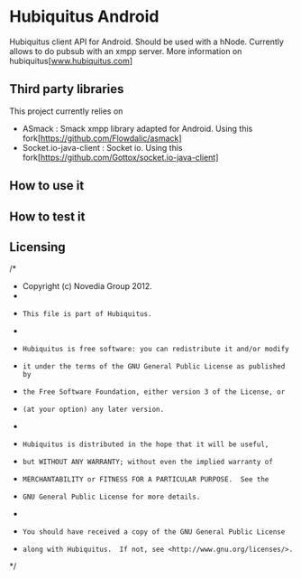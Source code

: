 # Hubiquitus Android
Hubiquitus client API for Android. Should be used with a hNode.
Currently allows to do pubsub with an xmpp server. More information on hubiquitus[www.hubiquitus.com]

## Third party libraries
This project currently relies on
* ASmack : Smack xmpp library adapted for Android. Using this fork[https://github.com/Flowdalic/asmack] 
* Socket.io-java-client : Socket io. Using this fork[https://github.com/Gottox/socket.io-java-client]

## How to use it

## How to test it

## Licensing
/*
 * Copyright (c) Novedia Group 2012.
 *
 *     This file is part of Hubiquitus.
 *
 *     Hubiquitus is free software: you can redistribute it and/or modify
 *     it under the terms of the GNU General Public License as published by
 *     the Free Software Foundation, either version 3 of the License, or
 *     (at your option) any later version.
 *
 *     Hubiquitus is distributed in the hope that it will be useful,
 *     but WITHOUT ANY WARRANTY; without even the implied warranty of
 *     MERCHANTABILITY or FITNESS FOR A PARTICULAR PURPOSE.  See the
 *     GNU General Public License for more details.
 *
 *     You should have received a copy of the GNU General Public License
 *     along with Hubiquitus.  If not, see <http://www.gnu.org/licenses/>.
 */